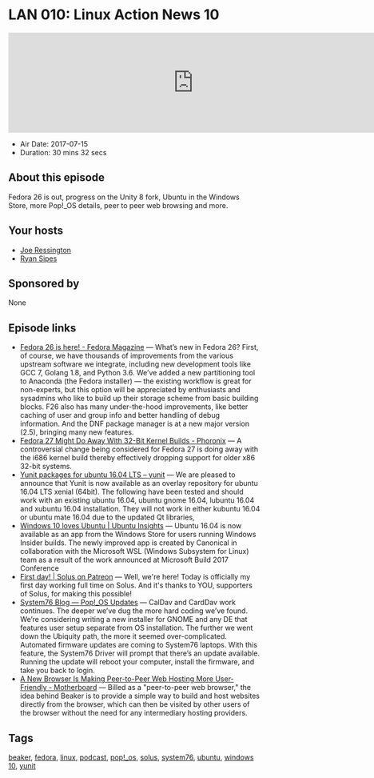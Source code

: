 # LAN 010: Linux Action News 10

<iframe src="https://player.fireside.fm/v2/DAcK9LdX+sNr71n0A?theme=dark" width="740" height="200" frameborder="0" scrolling="no"></iframe>

* Air Date: 2017-07-15
* Duration: 30 mins 32 secs

## About this episode

Fedora 26 is out, progress on the Unity 8 fork, Ubuntu in the Windows Store, more Pop!_OS details, peer to peer web browsing and more. 

## Your hosts
* [Joe Ressington](https://linuxactionnews.com/hosts/joe)
* [Ryan Sipes](https://linuxactionnews.com/guests/ryan)

## Sponsored by

None



## Episode links

  * [Fedora 26 is here! - Fedora Magazine](https://fedoramagazine.org/fedora-26-is-here/ "Fedora 26 is here! - Fedora Magazine") — What’s new in Fedora 26? First, of course, we have thousands of improvements from the various upstream software we integrate, including new development tools like GCC 7, Golang 1.8, and Python 3.6. We’ve added a new partitioning tool to Anaconda (the Fedora installer) — the existing workflow is great for non-experts, but this option will be appreciated by enthusiasts and sysadmins who like to build up their storage scheme from basic building blocks. F26 also has many under-the-hood improvements, like better caching of user and group info and better handling of debug information. And the DNF package manager is at a new major version (2.5), bringing many new features.
  * [Fedora 27 Might Do Away With 32-Bit Kernel Builds - Phoronix](http://www.phoronix.com/scan.php?page=news_item&px=Fedora-27-Might-Drop-i686-Kern "Fedora 27 Might Do Away With 32-Bit Kernel Builds - Phoronix") — A controversial change being considered for Fedora 27 is doing away with the i686 kernel build thereby effectively dropping support for older x86 32-bit systems.
  * [Yunit packages for ubuntu 16.04 LTS – yunit](https://yunit.io/yunit-packages-for-ubuntu-16-04-lts-xenial/ "Yunit packages for ubuntu 16.04 LTS – yunit") — We are pleased to announce that Yunit is now available as an overlay repository for ubuntu 16.04 LTS xenial (64bit). The following have been tested and should work with an existing ubuntu 16.04, ubuntu gnome 16.04, lubuntu 16.04 and xubuntu 16.04 installation. They will not work in either kubuntu 16.04 or ubuntu mate 16.04 due to the updated Qt libraries,
  * [Windows 10 loves Ubuntu | Ubuntu Insights](https://insights.ubuntu.com/2017/07/11/windows-10-loves-ubuntu-loveislove/ "Windows 10 loves Ubuntu | Ubuntu Insights") — Ubuntu 16.04 is now available as an app from the Windows Store for users running Windows Insider builds. The newly improved app is created by Canonical in collaboration with the Microsoft WSL (Windows Subsystem for Linux) team as a result of the work announced at Microsoft Build 2017 Conference
  * [First day! | Solus on Patreon](https://www.patreon.com/posts/12936236 "First day! | Solus on Patreon") — Well, we're here! Today is officially my first day working full time on Solus. And it's thanks to YOU, supporters of Solus, for making this possible!
  * [System76 Blog — Pop!_OS Updates](http://blog.system76.com/post/162983921683/popos-updates "System76 Blog — Pop!_OS Updates") — CalDav and CardDav work continues. The deeper we’ve dug the more hard coding we’ve found. We’re considering writing a new installer for GNOME and any DE that features user setup separate from OS installation. The further we went down the Ubiquity path, the more it seemed over-complicated. Automated firmware updates are coming to System76 laptops. With this feature, the System76 Driver will prompt that there’s an update available. Running the update will reboot your computer, install the firmware, and take you back to login.
  * [A New Browser Is Making Peer-to-Peer Web Hosting More User-Friendly - Motherboard](https://motherboard.vice.com/en_us/article/bjxy9d/a-new-browser-is-making-peer-to-peer-web-hosting-more-user-friendly "A New Browser Is Making Peer-to-Peer Web Hosting More User-Friendly - Motherboard") — Billed as a "peer-to-peer web browser," the idea behind Beaker is to provide a simple way to build and host websites directly from the browser, which can then be visited by other users of the browser without the need for any intermediary hosting providers.



## Tags

[beaker](https://linuxactionnews.com/tags/beaker), [fedora](https://linuxactionnews.com/tags/fedora), [linux](https://linuxactionnews.com/tags/linux), [podcast](https://linuxactionnews.com/tags/podcast), [pop!_os](https://linuxactionnews.com/tags/pop!_os), [solus](https://linuxactionnews.com/tags/solus), [system76](https://linuxactionnews.com/tags/system76), [ubuntu](https://linuxactionnews.com/tags/ubuntu), [windows 10](https://linuxactionnews.com/tags/windows%2010), [yunit](https://linuxactionnews.com/tags/yunit)